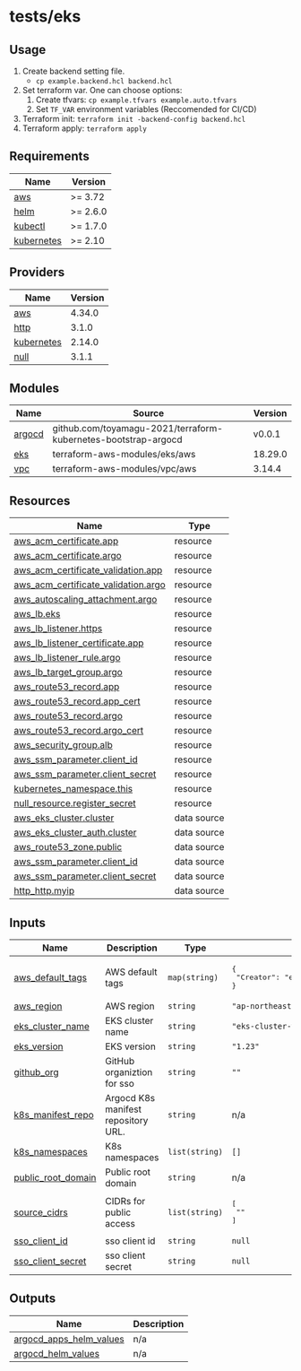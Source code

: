 # tests/eks

## Usage

1. Create backend setting file.
    - `cp example.backend.hcl backend.hcl`
1. Set terraform var. One can choose options:
    1. Create tfvars: `cp example.tfvars example.auto.tfvars`
    1. Set `TF_VAR` environment variables (Reccomended for CI/CD)
1. Terraform init: `terraform init -backend-config backend.hcl`
1. Terraform apply: `terraform apply`


<!-- BEGIN_TF_DOCS -->
## Requirements

| Name | Version |
|------|---------|
| <a name="requirement_aws"></a> [aws](#requirement\_aws) | >= 3.72 |
| <a name="requirement_helm"></a> [helm](#requirement\_helm) | >= 2.6.0 |
| <a name="requirement_kubectl"></a> [kubectl](#requirement\_kubectl) | >= 1.7.0 |
| <a name="requirement_kubernetes"></a> [kubernetes](#requirement\_kubernetes) | >= 2.10 |

## Providers

| Name | Version |
|------|---------|
| <a name="provider_aws"></a> [aws](#provider\_aws) | 4.34.0 |
| <a name="provider_http"></a> [http](#provider\_http) | 3.1.0 |
| <a name="provider_kubernetes"></a> [kubernetes](#provider\_kubernetes) | 2.14.0 |
| <a name="provider_null"></a> [null](#provider\_null) | 3.1.1 |

## Modules

| Name | Source | Version |
|------|--------|---------|
| <a name="module_argocd"></a> [argocd](#module\_argocd) | github.com/toyamagu-2021/terraform-kubernetes-bootstrap-argocd | v0.0.1 |
| <a name="module_eks"></a> [eks](#module\_eks) | terraform-aws-modules/eks/aws | 18.29.0 |
| <a name="module_vpc"></a> [vpc](#module\_vpc) | terraform-aws-modules/vpc/aws | 3.14.4 |

## Resources

| Name | Type |
|------|------|
| [aws_acm_certificate.app](https://registry.terraform.io/providers/hashicorp/aws/latest/docs/resources/acm_certificate) | resource |
| [aws_acm_certificate.argo](https://registry.terraform.io/providers/hashicorp/aws/latest/docs/resources/acm_certificate) | resource |
| [aws_acm_certificate_validation.app](https://registry.terraform.io/providers/hashicorp/aws/latest/docs/resources/acm_certificate_validation) | resource |
| [aws_acm_certificate_validation.argo](https://registry.terraform.io/providers/hashicorp/aws/latest/docs/resources/acm_certificate_validation) | resource |
| [aws_autoscaling_attachment.argo](https://registry.terraform.io/providers/hashicorp/aws/latest/docs/resources/autoscaling_attachment) | resource |
| [aws_lb.eks](https://registry.terraform.io/providers/hashicorp/aws/latest/docs/resources/lb) | resource |
| [aws_lb_listener.https](https://registry.terraform.io/providers/hashicorp/aws/latest/docs/resources/lb_listener) | resource |
| [aws_lb_listener_certificate.app](https://registry.terraform.io/providers/hashicorp/aws/latest/docs/resources/lb_listener_certificate) | resource |
| [aws_lb_listener_rule.argo](https://registry.terraform.io/providers/hashicorp/aws/latest/docs/resources/lb_listener_rule) | resource |
| [aws_lb_target_group.argo](https://registry.terraform.io/providers/hashicorp/aws/latest/docs/resources/lb_target_group) | resource |
| [aws_route53_record.app](https://registry.terraform.io/providers/hashicorp/aws/latest/docs/resources/route53_record) | resource |
| [aws_route53_record.app_cert](https://registry.terraform.io/providers/hashicorp/aws/latest/docs/resources/route53_record) | resource |
| [aws_route53_record.argo](https://registry.terraform.io/providers/hashicorp/aws/latest/docs/resources/route53_record) | resource |
| [aws_route53_record.argo_cert](https://registry.terraform.io/providers/hashicorp/aws/latest/docs/resources/route53_record) | resource |
| [aws_security_group.alb](https://registry.terraform.io/providers/hashicorp/aws/latest/docs/resources/security_group) | resource |
| [aws_ssm_parameter.client_id](https://registry.terraform.io/providers/hashicorp/aws/latest/docs/resources/ssm_parameter) | resource |
| [aws_ssm_parameter.client_secret](https://registry.terraform.io/providers/hashicorp/aws/latest/docs/resources/ssm_parameter) | resource |
| [kubernetes_namespace.this](https://registry.terraform.io/providers/hashicorp/kubernetes/latest/docs/resources/namespace) | resource |
| [null_resource.register_secret](https://registry.terraform.io/providers/hashicorp/null/latest/docs/resources/resource) | resource |
| [aws_eks_cluster.cluster](https://registry.terraform.io/providers/hashicorp/aws/latest/docs/data-sources/eks_cluster) | data source |
| [aws_eks_cluster_auth.cluster](https://registry.terraform.io/providers/hashicorp/aws/latest/docs/data-sources/eks_cluster_auth) | data source |
| [aws_route53_zone.public](https://registry.terraform.io/providers/hashicorp/aws/latest/docs/data-sources/route53_zone) | data source |
| [aws_ssm_parameter.client_id](https://registry.terraform.io/providers/hashicorp/aws/latest/docs/data-sources/ssm_parameter) | data source |
| [aws_ssm_parameter.client_secret](https://registry.terraform.io/providers/hashicorp/aws/latest/docs/data-sources/ssm_parameter) | data source |
| [http_http.myip](https://registry.terraform.io/providers/hashicorp/http/latest/docs/data-sources/http) | data source |

## Inputs

| Name | Description | Type | Default | Required |
|------|-------------|------|---------|:--------:|
| <a name="input_aws_default_tags"></a> [aws\_default\_tags](#input\_aws\_default\_tags) | AWS default tags | `map(string)` | <pre>{<br>  "Creator": "eks-cluster-with-argo"<br>}</pre> | no |
| <a name="input_aws_region"></a> [aws\_region](#input\_aws\_region) | AWS region | `string` | `"ap-northeast-1"` | no |
| <a name="input_eks_cluster_name"></a> [eks\_cluster\_name](#input\_eks\_cluster\_name) | EKS cluster name | `string` | `"eks-cluster-with-argo"` | no |
| <a name="input_eks_version"></a> [eks\_version](#input\_eks\_version) | EKS version | `string` | `"1.23"` | no |
| <a name="input_github_org"></a> [github\_org](#input\_github\_org) | GitHub organiztion for sso | `string` | `""` | no |
| <a name="input_k8s_manifest_repo"></a> [k8s\_manifest\_repo](#input\_k8s\_manifest\_repo) | Argocd K8s manifest repository URL. | `string` | n/a | yes |
| <a name="input_k8s_namespaces"></a> [k8s\_namespaces](#input\_k8s\_namespaces) | K8s namespaces | `list(string)` | `[]` | no |
| <a name="input_public_root_domain"></a> [public\_root\_domain](#input\_public\_root\_domain) | Public root domain | `string` | n/a | yes |
| <a name="input_source_cidrs"></a> [source\_cidrs](#input\_source\_cidrs) | CIDRs for public access | `list(string)` | <pre>[<br>  ""<br>]</pre> | no |
| <a name="input_sso_client_id"></a> [sso\_client\_id](#input\_sso\_client\_id) | sso client id | `string` | `null` | no |
| <a name="input_sso_client_secret"></a> [sso\_client\_secret](#input\_sso\_client\_secret) | sso client secret | `string` | `null` | no |

## Outputs

| Name | Description |
|------|-------------|
| <a name="output_argocd_apps_helm_values"></a> [argocd\_apps\_helm\_values](#output\_argocd\_apps\_helm\_values) | n/a |
| <a name="output_argocd_helm_values"></a> [argocd\_helm\_values](#output\_argocd\_helm\_values) | n/a |
<!-- END_TF_DOCS -->